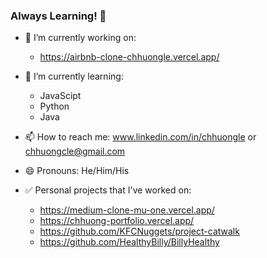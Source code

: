 ### Always Learning! 👋

<!--
**ChhuongLe/ChhuongLe** is a ✨ _special_ ✨ repository because its `README.md` (this file) appears on your GitHub profile.

Here are some ideas to get you started:
-->
- 🔭 I’m currently working on: 
   - https://airbnb-clone-chhuongle.vercel.app/
    
- 🌱 I’m currently learning: 
  - JavaScipt
  - Python
  - Java
- 📫 How to reach me: www.linkedin.com/in/chhuongle or chhuongcle@gmail.com
- 😄 Pronouns: He/Him/His
- :white_check_mark: Personal projects that I've worked on:
  - https://medium-clone-mu-one.vercel.app/
  - https://chhuong-portfolio.vercel.app/
  - https://github.com/KFCNuggets/project-catwalk  
  - https://github.com/HealthyBilly/BillyHealthy
 
